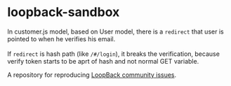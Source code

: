 # loopback-sandbox

In customer.js model, based on User model, there is a `redirect`
that user is pointed to when he verifies his email.<br><br>
 If `redirect` is hash path (like `/#/login`), it breaks the verification,
because verify token starts to be aprt of hash and not normal GET variable.

A repository for reproducing [LoopBack community issues][wiki-issues].

[wiki-issues]: https://github.com/strongloop/loopback/wiki/Reporting-issues
